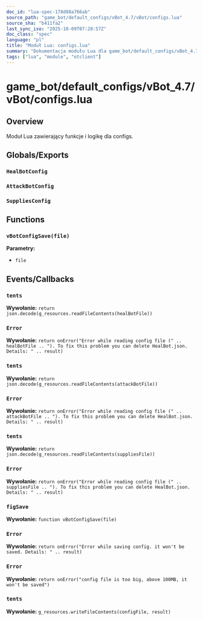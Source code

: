 ```yaml
---
doc_id: "lua-spec-178d88a766ab"
source_path: "game_bot/default_configs/vBot_4.7/vBot/configs.lua"
source_sha: "b411fa2"
last_sync_iso: "2025-10-09T07:28:57Z"
doc_class: "spec"
language: "pl"
title: "Moduł Lua: configs.lua"
summary: "Dokumentacja modułu Lua dla game_bot/default_configs/vBot_4.7/vBot/configs.lua"
tags: ["lua", "module", "otclient"]
---
```


# game_bot/default_configs/vBot_4.7/vBot/configs.lua

## Overview

Moduł Lua zawierający funkcje i logikę dla configs.

## Globals/Exports

### `HealBotConfig`

### `AttackBotConfig`

### `SuppliesConfig`

## Functions

### `vBotConfigSave(file)`

**Parametry:**

- `file`

## Events/Callbacks

### `tents`

**Wywołanie:** `return json.decode(g_resources.readFileContents(healBotFile))`

### `Error`

**Wywołanie:** `return onError("Error while reading config file (" .. healBotFile .. "). To fix this problem you can delete HealBot.json. Details: " .. result)`

### `tents`

**Wywołanie:** `return json.decode(g_resources.readFileContents(attackBotFile))`

### `Error`

**Wywołanie:** `return onError("Error while reading config file (" .. attackBotFile .. "). To fix this problem you can delete HealBot.json. Details: " .. result)`

### `tents`

**Wywołanie:** `return json.decode(g_resources.readFileContents(suppliesFile))`

### `Error`

**Wywołanie:** `return onError("Error while reading config file (" .. suppliesFile .. "). To fix this problem you can delete HealBot.json. Details: " .. result)`

### `figSave`

**Wywołanie:** `function vBotConfigSave(file)`

### `Error`

**Wywołanie:** `return onError("Error while saving config. it won't be saved. Details: " .. result)`

### `Error`

**Wywołanie:** `return onError("config file is too big, above 100MB, it won't be saved")`

### `tents`

**Wywołanie:** `g_resources.writeFileContents(configFile, result)`
